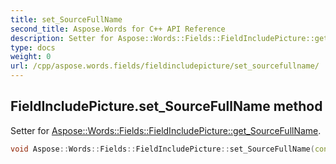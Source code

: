 ```yaml
---
title: set_SourceFullName
second_title: Aspose.Words for C++ API Reference
description: Setter for Aspose::Words::Fields::FieldIncludePicture::get_SourceFullName. 
type: docs
weight: 0
url: /cpp/aspose.words.fields/fieldincludepicture/set_sourcefullname/
---
```

## FieldIncludePicture.set_SourceFullName method


Setter for [Aspose::Words::Fields::FieldIncludePicture::get_SourceFullName](../get_sourcefullname/).

```cpp
void Aspose::Words::Fields::FieldIncludePicture::set_SourceFullName(const System::String &value)
```

